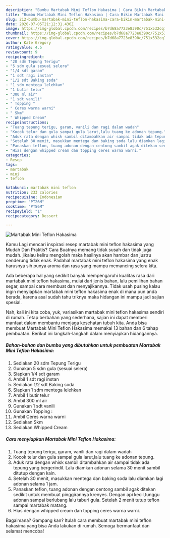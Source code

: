 ```yaml
---
description: "Bumbu Martabak Mini Teflon Hakasima | Cara Bikin Martabak Mini Teflon Hakasima Yang Bikin Ngiler"
title: "Bumbu Martabak Mini Teflon Hakasima | Cara Bikin Martabak Mini Teflon Hakasima Yang Bikin Ngiler"
slug: 212-bumbu-martabak-mini-teflon-hakasima-cara-bikin-martabak-mini-teflon-hakasima-yang-bikin-ngiler
date: 2020-07-05T21:12:31.436Z
image: https://img-global.cpcdn.com/recipes/b7d68a7723e8390c/751x532cq70/martabak-mini-teflon-hakasima-foto-resep-utama.jpg
thumbnail: https://img-global.cpcdn.com/recipes/b7d68a7723e8390c/751x532cq70/martabak-mini-teflon-hakasima-foto-resep-utama.jpg
cover: https://img-global.cpcdn.com/recipes/b7d68a7723e8390c/751x532cq70/martabak-mini-teflon-hakasima-foto-resep-utama.jpg
author: Kate Gregory
ratingvalue: 4.5
reviewcount: 9
recipeingredient:
- "20 sdm Tepung Terigu"
- "5 sdm gula sesuai selera"
- "1/4 sdt garam"
- "1 sdt ragi instan"
- "1/2 sdt Baking soda"
- "1 sdm mentega lelehkan"
- "1 butir telur"
- "300 ml air"
- "1 sdt vanili"
- " Topping "
- " Ceres warna warni"
- " Skm"
- " Whipped Cream"
recipeinstructions:
- "Tuang tepung terigu, garam, vanili dan ragi dalam wadah"
- "Kocok telur dan gula sampai gula larut,lalu tuang ke adonan tepung."
- "Aduk rata dengan whisk sambil ditambahkan air sampai tidak ada tepung yang bergerindil. Lalu diamkan adonan selama 30 menit sambil ditutup dengan kain."
- "Setelah 30 menit, masukkan mentega dan baking soda lalu diamkan lagi adonan selama 1 jam."
- "Panaskan teflon, tuang adonan dengan centong sambil agak ditekan sedikit untuk membuat pinggirannya krenyes. Dengan api kecil,tunggu adonan sampai berlubang lalu taburi gula. Setelah 2 menit tutup teflon sampai martabak matang."
- "Hias dengan whipped cream dan topping ceres warna warni."
categories:
- Resep
tags:
- martabak
- mini
- teflon

katakunci: martabak mini teflon 
nutrition: 233 calories
recipecuisine: Indonesian
preptime: "PT26M"
cooktime: "PT56M"
recipeyield: "1"
recipecategory: Dessert

---
```



![Martabak Mini Teflon Hakasima](https://img-global.cpcdn.com/recipes/b7d68a7723e8390c/751x532cq70/martabak-mini-teflon-hakasima-foto-resep-utama.jpg)

Kamu Lagi mencari inspirasi resep martabak mini teflon hakasima yang Mudah Dan Praktis? Cara Buatnya memang tidak susah dan tidak juga mudah. jikalau keliru mengolah maka hasilnya akan hambar dan justru cenderung tidak enak. Padahal martabak mini teflon hakasima yang enak harusnya sih punya aroma dan rasa yang mampu memancing selera kita.

Ada beberapa hal yang sedikit banyak mempengaruhi kualitas rasa dari martabak mini teflon hakasima, mulai dari jenis bahan, lalu pemilihan bahan segar, sampai cara membuat dan menyajikannya. Tidak usah pusing kalau ingin menyiapkan martabak mini teflon hakasima enak di mana pun anda berada, karena asal sudah tahu triknya maka hidangan ini mampu jadi sajian spesial.




Nah, kali ini kita coba, yuk, variasikan martabak mini teflon hakasima sendiri di rumah. Tetap berbahan yang sederhana, sajian ini dapat memberi manfaat dalam membantu menjaga kesehatan tubuh kita. Anda bisa membuat Martabak Mini Teflon Hakasima memakai 13 bahan dan 6 tahap pembuatan. Berikut ini langkah-langkah dalam menyiapkan hidangannya.

<!--inarticleads1-->

##### Bahan-bahan dan bumbu yang dibutuhkan untuk pembuatan Martabak Mini Teflon Hakasima:

1. Sediakan 20 sdm Tepung Terigu
1. Gunakan 5 sdm gula (sesuai selera)
1. Siapkan 1/4 sdt garam
1. Ambil 1 sdt ragi instan
1. Sediakan 1/2 sdt Baking soda
1. Siapkan 1 sdm mentega lelehkan
1. Ambil 1 butir telur
1. Ambil 300 ml air
1. Gunakan 1 sdt vanili
1. Gunakan  Topping :
1. Ambil  Ceres warna warni
1. Sediakan  Skm
1. Sediakan  Whipped Cream




<!--inarticleads2-->

##### Cara menyiapkan Martabak Mini Teflon Hakasima:

1. Tuang tepung terigu, garam, vanili dan ragi dalam wadah
1. Kocok telur dan gula sampai gula larut,lalu tuang ke adonan tepung.
1. Aduk rata dengan whisk sambil ditambahkan air sampai tidak ada tepung yang bergerindil. Lalu diamkan adonan selama 30 menit sambil ditutup dengan kain.
1. Setelah 30 menit, masukkan mentega dan baking soda lalu diamkan lagi adonan selama 1 jam.
1. Panaskan teflon, tuang adonan dengan centong sambil agak ditekan sedikit untuk membuat pinggirannya krenyes. Dengan api kecil,tunggu adonan sampai berlubang lalu taburi gula. Setelah 2 menit tutup teflon sampai martabak matang.
1. Hias dengan whipped cream dan topping ceres warna warni.




Bagaimana? Gampang kan? Itulah cara membuat martabak mini teflon hakasima yang bisa Anda lakukan di rumah. Semoga bermanfaat dan selamat mencoba!
